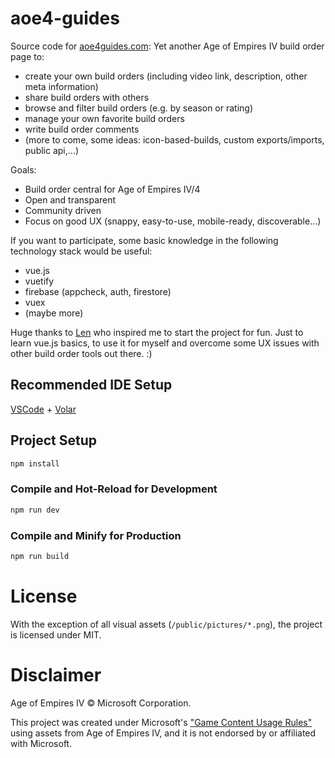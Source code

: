 # aoe4-guides

Source code for [aoe4guides.com](https://aoe4guides.com): Yet another Age of Empires IV build order page to:
* create your own build orders (including video link, description, other meta information)
* share build orders with others
* browse and filter build orders (e.g. by season or rating)
* manage your own favorite build orders
* write build order comments
* (more to come, some ideas: icon-based-builds, custom exports/imports, public api,...)

Goals:
* Build order central for Age of Empires IV/4
* Open and transparent
* Community driven
* Focus on good UX (snappy, easy-to-use, mobile-ready, discoverable...)

If you want to participate, some basic knowledge in the following technology stack would be useful:
* vue.js
* vuetify
* firebase (appcheck, auth, firestore)
* vuex
* (maybe more)

Huge thanks to [Len](https://github.com/LENpolygon) who inspired me to start the project for fun. Just to learn vue.js basics, to use it for myself and overcome some
UX issues with other build order tools out there. :)

## Recommended IDE Setup

[VSCode](https://code.visualstudio.com/) + [Volar](https://marketplace.visualstudio.com/items?itemName=Vue.volar)

## Project Setup

```sh
npm install
```

### Compile and Hot-Reload for Development

```sh
npm run dev
```

### Compile and Minify for Production

```sh
npm run build
```

# License

With the exception of all visual assets (`/public/pictures/*.png`), the project is licensed under MIT.

# Disclaimer

Age of Empires IV © Microsoft Corporation.

This project was created under Microsoft's ["Game Content Usage Rules"](https://www.xbox.com/en-US/developers/rules) using assets from Age of Empires IV, and it is not endorsed by or affiliated with Microsoft.
